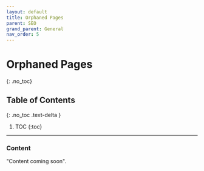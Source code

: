 ```yaml
---
layout: default
title: Orphaned Pages
parent: SEO
grand_parent: General
nav_order: 5
---
```


# Orphaned Pages
{: .no_toc}

## Table of Contents
{: .no_toc .text-delta }

1. TOC
{:toc}
---

### Content
"Content coming soon".